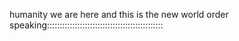 humanity we are here and this is the new world order speaking::::::::::::::::::::::::::::::::::::::::::::::
